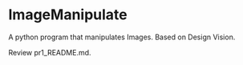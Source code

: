 # ImageManipulate
A python program that manipulates Images. Based on Design Vision.

Review pr1_README.md.
